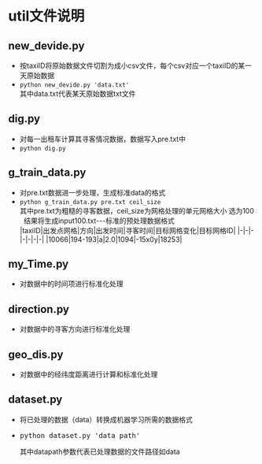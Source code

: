 # util文件说明

## new_devide.py
- 按taxiID将原始数据文件切割为成小csv文件，每个csv对应一个taxiID的某一天原始数据
-
  ```python new_devide.py 'data.txt'```   
  其中data.txt代表某天原始数据txt文件

## dig.py
- 对每一出租车计算其寻客情况数据，数据写入pre.txt中
- 
  ```python dig.py```

## g_train_data.py
- 对pre.txt数据进一步处理，生成标准data的格式
- ```python g_train_data.py pre.txt ceil_size```  
其中pre.txt为粗糙的寻客数据，ceil_size为网格处理的单元网格大小 选为100  
结果将生成input100.txt---标准的预处理数据格式  
|taxiID|出发点网格|方向|出发时间|寻客时间|目标网格变化|目标网格ID|
|-|-|-|-|-|-|-|
|10066|194-193|a|2.0|1094|-15x0y|18253|

## my_Time.py
- 对数据中的时间项进行标准化处理

## direction.py
- 对数据中的寻客方向进行标准化处理

## geo_dis.py
- 对数据中的经纬度距离进行计算和标准化处理

## dataset.py
- 将已处理的数据（data）转换成机器学习所需的数据格式
-
  <pre>python dataset.py 'data_path'</pre>
  其中datapath参数代表已处理数据的文件路径如data

